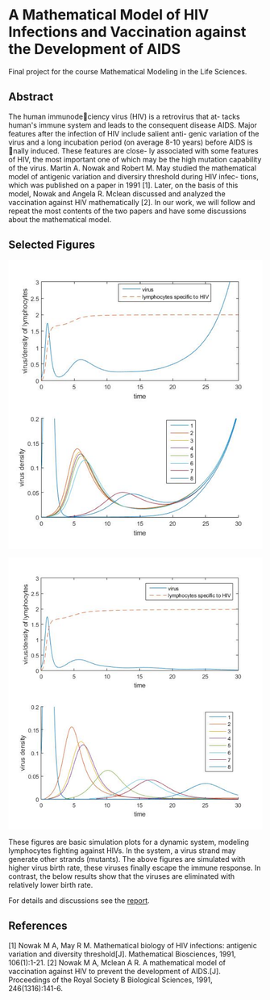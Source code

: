 A Mathematical Model of HIV Infections and Vaccination against the Development of AIDS
====

Final project for the course Mathematical Modeling in the Life Sciences.

## Abstract

The human immunodeciency virus (HIV) is a retrovirus that at-
tacks human's immune system and leads to the consequent disease
AIDS. Major features after the infection of HIV include salient anti-
genic variation of the virus and a long incubation period (on average
8-10 years) before AIDS is nally induced. These features are close-
ly associated with some features of HIV, the most important one of
which may be the high mutation capability of the virus.
Martin A. Nowak and Robert M. May studied the mathematical
model of antigenic variation and diversiry threshold during HIV infec-
tions, which was published on a paper in 1991 [1]. Later, on the basis
of this model, Nowak and Angela R. Mclean discussed and analyzed
the vaccination against HIV mathematically [2]. In our work, we will
follow and repeat the most contents of the two papers and have some
discussions about the mathematical model.

## Selected Figures

![fig1](Figures/fig1.jpg)

![fig2](Figures/fig2.jpg)

These figures are basic simulation plots for a dynamic system, modeling lymphocytes fighting against HIVs. In the system, a virus strand may generate other strands (mutants). The above figures are simulated with higher virus birth rate, these viruses finally escape the immune response. In contrast, the below results show that the viruses are eliminated with relatively lower birth rate.

For details and discussions see the [report](paper.pdf).

## References

[1] Nowak M A, May R M. Mathematical biology of HIV infections: antigenic
variation and diversity threshold[J]. Mathematical Biosciences, 1991,
106(1):1-21.
[2] Nowak M A, Mclean A R. A mathematical model of vaccination against
HIV to prevent the development of AIDS.[J]. Proceedings of the Royal
Society B Biological Sciences, 1991, 246(1316):141-6.